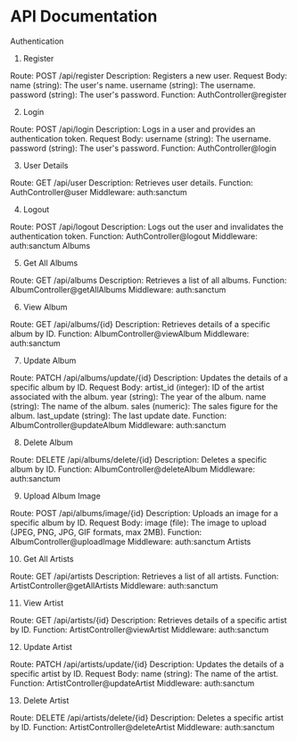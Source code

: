 <h1>API Documentation</h1>

Authentication
1. Register

Route: POST /api/register
Description: Registers a new user.
Request Body:
name (string): The user's name.
username (string): The username.
password (string): The user's password.
Function: AuthController@register

2. Login

Route: POST /api/login
Description: Logs in a user and provides an authentication token.
Request Body:
username (string): The username.
password (string): The user's password.
Function: AuthController@login

3. User Details

Route: GET /api/user
Description: Retrieves user details.
Function: AuthController@user
Middleware: auth:sanctum

4. Logout

Route: POST /api/logout
Description: Logs out the user and invalidates the authentication token.
Function: AuthController@logout
Middleware: auth:sanctum
Albums

5. Get All Albums

Route: GET /api/albums
Description: Retrieves a list of all albums.
Function: AlbumController@getAllAlbums
Middleware: auth:sanctum

6. View Album

Route: GET /api/albums/{id}
Description: Retrieves details of a specific album by ID.
Function: AlbumController@viewAlbum
Middleware: auth:sanctum

7. Update Album

Route: PATCH /api/albums/update/{id}
Description: Updates the details of a specific album by ID.
Request Body:
artist_id (integer): ID of the artist associated with the album.
year (string): The year of the album.
name (string): The name of the album.
sales (numeric): The sales figure for the album.
last_update (string): The last update date.
Function: AlbumController@updateAlbum
Middleware: auth:sanctum

8. Delete Album

Route: DELETE /api/albums/delete/{id}
Description: Deletes a specific album by ID.
Function: AlbumController@deleteAlbum
Middleware: auth:sanctum

9. Upload Album Image

Route: POST /api/albums/image/{id}
Description: Uploads an image for a specific album by ID.
Request Body:
image (file): The image to upload (JPEG, PNG, JPG, GIF formats, max 2MB).
Function: AlbumController@uploadImage
Middleware: auth:sanctum
Artists

10. Get All Artists

Route: GET /api/artists
Description: Retrieves a list of all artists.
Function: ArtistController@getAllArtists
Middleware: auth:sanctum

11. View Artist

Route: GET /api/artists/{id}
Description: Retrieves details of a specific artist by ID.
Function: ArtistController@viewArtist
Middleware: auth:sanctum

12. Update Artist

Route: PATCH /api/artists/update/{id}
Description: Updates the details of a specific artist by ID.
Request Body:
name (string): The name of the artist.
Function: ArtistController@updateArtist
Middleware: auth:sanctum

13. Delete Artist

Route: DELETE /api/artists/delete/{id}
Description: Deletes a specific artist by ID.
Function: ArtistController@deleteArtist
Middleware: auth:sanctum

